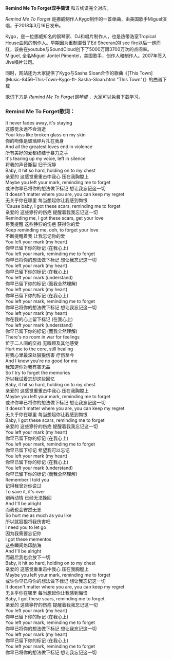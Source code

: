 

**Remind Me To Forget双手简谱** 和五线谱完全对应。

_Remind Me To Forget_ 是挪威制作人Kygo制作的一首单曲，由美国歌手Miguel演唱，于2018年3月16日发布。

Kygo，是一位挪威知名的钢琴家、DJ和唱片制作人，也是热带浩室Tropical House曲风的制作人。早期因为重制混音了Ed Sheeran的I see
fire以后一炮而红，该曲在youtube与SoundCloud创下了5000万跟3700万次的点阅率。Miguel, 全名Miguel Jontel
Pimentel，美国歌手，创作人和制作人。2007年签入Jive唱片公司。

同时，网站还为大家提供了Kygo与Sasha Sloan合作的歌曲《[This Town](Music-8456-This-Town-Kygo-ft-
Sasha-Sloan.html "This Town")》的曲谱下载

歌词下方是 _Remind Me To Forget钢琴谱_ ，大家可以免费下载学习。

### Remind Me To Forget歌词：

It never fades away, it's staying  
这感觉永远不会消逝  
Your kiss like broken glass on my skin  
你的吻像是玻璃碎片扎在我身  
And all the greatest loves end in violence  
所有美好的爱都终结于暴力之手  
It's tearing up my voice, left in silence  
将我的声音撕裂 归于沉静  
Baby, it hit so hard, holding on to my chest  
亲爱的 这感觉重重击中我心 压在我胸膛上  
Maybe you left your mark, reminding me to forget  
或许你早已将你的想法做下标记 想让我忘记这一切  
It doesn't matter where you are, you can keep my regret  
无关乎你在哪里 每当想起你让我感到悔恨  
'Cause baby, I got these scars, reminding me to forget  
亲爱的 这些狰狞的伤疤 提醒着我我忘记这一切  
Reminding me, I got these scars, get your love  
将我提醒 这些狰狞的伤疤 获得你的爱  
Keep reminding me, ooh, to forget your love  
不断提醒着我 让我忘记你的爱  
You left your mark (my heart)  
你早已留下你的标记 (在我心上)  
You left your mark, reminding me to forget  
你早已将你的想法做下标记 想让我忘记这一切  
You left your mark (my heart)  
你早已留下你的标记 (在我心上)  
You left your mark (understand)  
你早已留下你的标记 (而我全然理解)  
You left your mark (my heart)  
你早已留下你的标记 (在我心上)  
You left your mark, reminding me to forget  
你早已将你的想法做下标记 想让我忘记这一切  
You left your mark (my heart)  
你在我的心上留下标记 (在我心上)  
You left your mark (understand)  
你早已留下你的标记 (而我全然理解)  
There's no room in war for feelings  
忙于二人间的交战 无暇顾及其他感受  
Hurt me to the core, still healing  
将我心里最深处狠狠伤害 疗伤至今  
And I know you're no good for me  
我知道你对我有害无益  
So I try to forget the memories  
所以我试着忘却这些回忆  
Baby, it hit so hard, holding on to my chest  
亲爱的 这感觉重重击中我心 压在我胸膛上  
Maybe you left your mark, reminding me to forget  
或许你早已将你的想法做下标记 想让我忘记这一切  
It doesn't matter where you are, you can keep my regret  
无关乎你在哪里 每当想起你让我感到悔恨  
Baby, I got these scars, reminding me to forget  
亲爱的 这些狰狞的伤疤 提醒着我我忘记这一切  
You left your mark (my heart)  
你早已留下你的标记 (在我心上)  
You left your mark, reminding me to forget  
你早已留下标记 希望我可以忘记  
You left your mark (my heart)  
你早已留下你的标记 (在我心上)  
You left your mark (understand)  
你早已留下你的标记 (而我全然理解)  
Remember I told you  
记得我曾对你说过  
To save it, it's over  
别再动情 已经无法挽回  
And I'll be alright  
而我也会安然无恙  
So hurt me as much as you like  
所以就狠狠将我伤害吧  
I need you to let go  
因为我需要忘记你  
I got these mementos  
这些瞬间烙印脑海  
And I'll be alright  
而最后我也会放下一切  
Baby, it hit so hard, holding on to my chest  
亲爱的 这感觉重重击中我心 压在我胸膛上  
Maybe you left your mark, reminding me to forget  
或许你早已将你的想法做下标记 想让我忘记这一切  
It doesn't matter where you are, you can keep my regret  
无关乎你在哪里 每当想起你让我感到悔恨  
Baby, I got these scars, reminding me to forget  
亲爱的 这些狰狞的伤疤 提醒着我我忘记这一切  
You left your mark (my heart)  
你早已留下你的标记 (在我心上)  
You left your mark, reminding me to forget  
你早已将你的想法做下标记 想让我忘记这一切  
You left your mark (my heart)  
你早已留下你的标记 (在我心上)  
You left your mark, reminding me to forget  
你早已将你的想法做下标记 想让我忘记这一切

